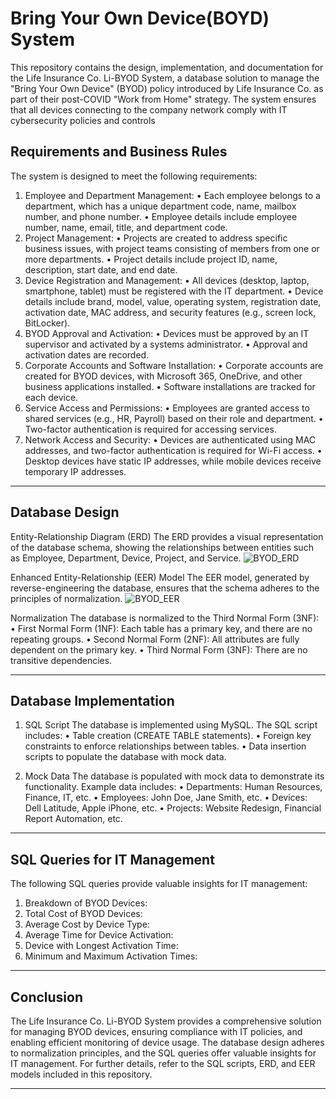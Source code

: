 # Bring Your Own Device(BOYD) System

This repository contains the design, implementation, and documentation for the Life Insurance Co. Li-BYOD System, a database solution to manage the "Bring Your Own Device" (BYOD) policy introduced by Life Insurance Co. as part of their post-COVID "Work from Home" strategy. The system ensures that all devices connecting to the company network comply with IT cybersecurity policies and controls

## Requirements and Business Rules
The system is designed to meet the following requirements:
1.	Employee and Department Management:
•	Each employee belongs to a department, which has a unique department code, name, mailbox number, and phone number.
•	Employee details include employee number, name, email, title, and department code.
2.	Project Management:
•	Projects are created to address specific business issues, with project teams consisting of members from one or more departments.
•	Project details include project ID, name, description, start date, and end date.
3.	Device Registration and Management:
•	All devices (desktop, laptop, smartphone, tablet) must be registered with the IT department.
•	Device details include brand, model, value, operating system, registration date, activation date, MAC address, and security features (e.g., screen lock, BitLocker).
4.	BYOD Approval and Activation:
•	Devices must be approved by an IT supervisor and activated by a systems administrator.
•	Approval and activation dates are recorded.
5.	Corporate Accounts and Software Installation:
•	Corporate accounts are created for BYOD devices, with Microsoft 365, OneDrive, and other business applications installed.
•	Software installations are tracked for each device.
6.	Service Access and Permissions:
•	Employees are granted access to shared services (e.g., HR, Payroll) based on their role and department.
•	Two-factor authentication is required for accessing services.
7.	Network Access and Security:
•	Devices are authenticated using MAC addresses, and two-factor authentication is required for Wi-Fi access.
•	Desktop devices have static IP addresses, while mobile devices receive temporary IP addresses.
________________________________________
## Database Design
Entity-Relationship Diagram (ERD)
The ERD provides a visual representation of the database schema, showing the relationships between entities such as Employee, Department, Device, Project, and Service.
![BYOD_ERD](https://github.com/user-attachments/assets/cac55c4e-b6de-4c7d-a2fa-adbe9ba539c1)

Enhanced Entity-Relationship (EER) Model
The EER model, generated by reverse-engineering the database, ensures that the schema adheres to the principles of normalization.
![BYOD_EER](https://github.com/user-attachments/assets/ffe020c6-0dab-4964-b77e-9c53c5ec08cf)

Normalization
The database is normalized to the Third Normal Form (3NF):
•	First Normal Form (1NF): Each table has a primary key, and there are no repeating groups.
•	Second Normal Form (2NF): All attributes are fully dependent on the primary key.
•	Third Normal Form (3NF): There are no transitive dependencies.
________________________________________
## Database Implementation
1. SQL Script
The database is implemented using MySQL. The SQL script includes:
•	Table creation (CREATE TABLE statements).
•	Foreign key constraints to enforce relationships between tables.
•	Data insertion scripts to populate the database with mock data.

3. Mock Data
The database is populated with mock data to demonstrate its functionality. Example data includes:
•	Departments: Human Resources, Finance, IT, etc.
•	Employees: John Doe, Jane Smith, etc.
•	Devices: Dell Latitude, Apple iPhone, etc.
•	Projects: Website Redesign, Financial Report Automation, etc.

________________________________________
## SQL Queries for IT Management
The following SQL queries provide valuable insights for IT management:
1.	Breakdown of BYOD Devices:
2.	Total Cost of BYOD Devices:
3.	Average Cost by Device Type:
4.	Average Time for Device Activation:
5.	Device with Longest Activation Time:
6.	Minimum and Maximum Activation Times:
________________________________________
## Conclusion
The Life Insurance Co. Li-BYOD System provides a comprehensive solution for managing BYOD devices, ensuring compliance with IT policies, and enabling efficient monitoring of device usage. The database design adheres to normalization principles, and the SQL queries offer valuable insights for IT management.
For further details, refer to the SQL scripts, ERD, and EER models included in this repository.
________________________________________

